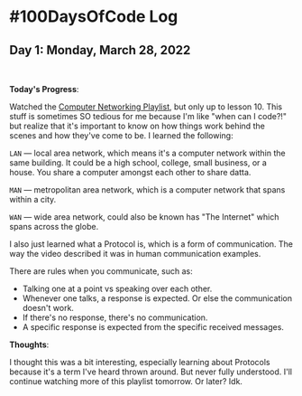 # #100DaysOfCode Log

## Day 1: Monday, March 28, 2022

<br>

**Today's Progress**: 

Watched the [Computer Networking Playlist](https://www.youtube.com/playlist?list=PL6gx4Cwl9DGBpuvPW0aHa7mKdn_k9SPKO), but only up to lesson 10. This stuff is sometimes SO tedious for me because I'm like "when can I code?!" but realize that it's important to know on how things work behind the scenes and how they've come to be. I learned the following:

`LAN` — local area network, which means it's a computer network within the same building. It could be a high school, college, small business, or a house. You share a computer amongst each other to share datta.

`MAN` — metropolitan area network, which is a computer network that spans within a city.

`WAN` — wide area network, could also be known has "The Internet" which spans across the globe. 

I also just learned what a Protocol is, which is a form of communication. The way the video described it was in human communication examples. 

There are rules when you communicate, such as:

- Talking one at a point vs speaking over each other.
- Whenever one talks, a response is expected. Or else the communication doesn't work.
- If there's no response, there's no communication.
- A specific response is expected from the specific received messages. 

**Thoughts**:

I thought this was a bit interesting, especially learning about Protocols because it's a term I've heard thrown around. But never fully understood. I'll continue watching more of this playlist tomorrow. Or later? Idk.


